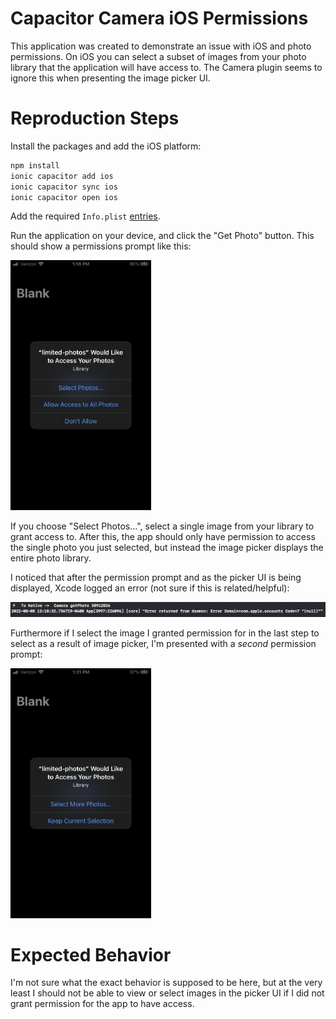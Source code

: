 # Capacitor Camera iOS Permissions
This application was created to demonstrate an issue with iOS and photo permissions.
On iOS you can select a subset of images from your photo library that the application will have access to.
The Camera plugin seems to ignore this when presenting the image picker UI.

# Reproduction Steps
Install the packages and add the iOS platform:
```bash
npm install
ionic capacitor add ios
ionic capacitor sync ios
ionic capacitor open ios
```

Add the required `Info.plist` [entries](https://capacitorjs.com/docs/apis/camera#ios).

Run the application on your device, and click the "Get Photo" button.
This should show a permissions prompt like this:
<div>
  <img src="./documentation/images/Permission_1.png" style="height:auto;width:auto;max-height:400px;">
</div>

If you choose "Select Photos...", select a single image from your library to grant access to.
After this, the app should only have permission to access the single photo you just selected, but instead the image picker displays the entire photo library.

I noticed that after the permission prompt and as the picker UI is being displayed, Xcode logged an error (not sure if this is related/helpful):
<div>
  <img src="./documentation/images/Xcode_Error.png" style="height:auto;width:auto;max-height:200px;">
</div>

Furthermore if I select the image I granted permission for in the last step to select as a result of image picker, I'm presented with a _second_ permission prompt:
<div>
  <img src="./documentation/images/Permission_2.png" style="height:auto;width:auto;max-height:400px;">
</div>

# Expected Behavior
I'm not sure what the exact behavior is supposed to be here, but at the very least I should not be able to view or select images in the picker UI if I did not grant permission for the app to have access.